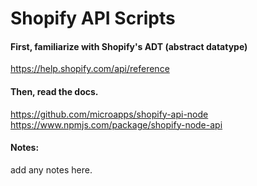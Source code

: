 # Shopify API Scripts

#### First, familiarize with Shopify's ADT (abstract datatype)
<https://help.shopify.com/api/reference>

#### Then, read the docs.
<https://github.com/microapps/shopify-api-node>
<https://www.npmjs.com/package/shopify-node-api>

#### Notes:

add any notes here.
